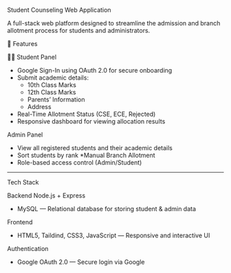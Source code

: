 Student Counseling Web Application

A full-stack web platform designed to streamline the admission and branch allotment process for students and administrators.

🚀 Features

👨‍🎓 Student Panel
- Google Sign-In using OAuth 2.0 for secure onboarding
- Submit academic details:
  - 10th Class Marks
  - 12th Class Marks
  - Parents’ Information
  - Address
- Real-Time Allotment Status (CSE, ECE, Rejected)
- Responsive dashboard for viewing allocation results

Admin Panel
- View all registered students and their academic details
- Sort students by rank
  *Manual Branch Allotment
- Role-based access control (Admin/Student)

---

Tech Stack

 Backend
Node.js + Express 
- MySQL — Relational database for storing student & admin data

 Frontend
- HTML5, Taildind, CSS3, JavaScript — Responsive and interactive UI

Authentication
- Google OAuth 2.0 — Secure login via Google

